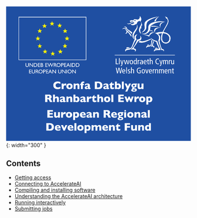 <!-- TODO: funder/citation information? -->
![Welsh Government/ERDF logo](images/ERDF.svg){: width="300" }

## Contents

* [Getting access](sections/access)
* [Connecting to AccelerateAI](sections/connecting)
* [Compiling and installing software](sections/installing)
* [Understanding the AccelerateAI architecture](sections/understanding)
* [Running interactively](sections/running)
* [Submitting jobs](sections/submitting)
